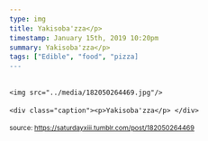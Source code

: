 ```yaml
---
type: img
title: Yakisoba'zza</p> 
timestamp: January 15th, 2019 10:20pm
summary: Yakisoba'zza</p> 
tags: ["Edible", "food", "pizza]
---
```


                
                
                
                                                                                        <img src="../media/182050264469.jpg"/>
                                                                                          <div class="caption"><p>Yakisoba'zza</p> </div>
                                    
                
                
                
                
                                
<small>source: https://saturdayxiii.tumblr.com/post/182050264469</small>